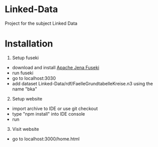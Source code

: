 # Linked-Data
Project for the subject Linked Data

# Installation

1. Setup fuseki
  - download and install [Apache Jena Fuseki](https://jena.apache.org/download/index.cgi)
  - run fuseki
  - go to localhost:3030
  - add dataset Linked-Data/rdf/FaelleGrundtabelleKreise.n3 using the name "bka"

2. Setup website
  - import archive to IDE or use git checkout
  - type "npm install" into IDE console
  - run

3. Visit website
  - go to localhost:3000/home.html

